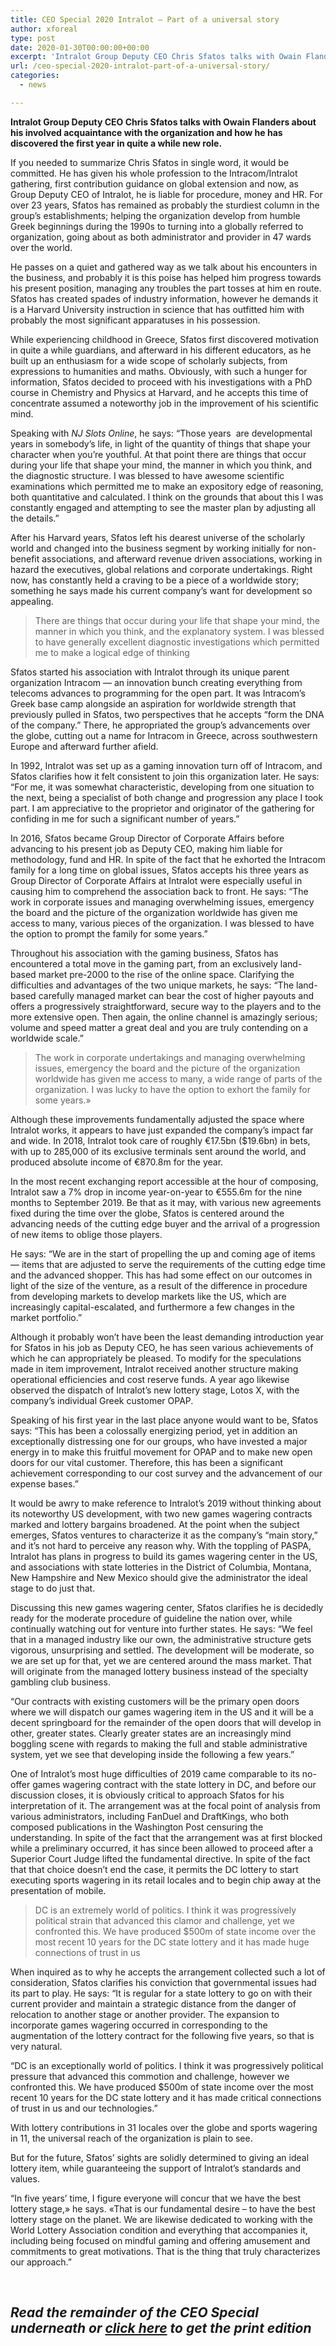 ```yaml
---
title: CEO Special 2020 Intralot — Part of a universal story
author: xforeal 
type: post
date: 2020-01-30T00:00:00+00:00
excerpt: 'Intralot Group Deputy CEO Chris Sfatos talks with Owain Flanders about his involved acquaintance with the organization and how he has discovered the first year in quite a while new role '
url: /ceo-special-2020-intralot-part-of-a-universal-story/
categories:
  - news

---
```

**Intralot Group Deputy CEO Chris Sfatos talks with Owain Flanders about his involved acquaintance with the organization and how he has discovered the first year in quite a while new role.**

If you needed to summarize Chris Sfatos in single word, it would be committed. He has given his whole profession to the Intracom/Intralot gathering, first contribution guidance on global extension and now, as Group Deputy CEO of Intralot, he is liable for procedure, money and HR. For over 23 years, Sfatos has remained as probably the sturdiest column in the group&rsquo;s establishments; helping the organization develop from humble Greek beginnings during the 1990s to turning into a globally referred to organization, going about as both administrator and provider in 47 wards over the world.

He passes on a quiet and gathered way as we talk about his encounters in the business, and probably it is this poise has helped him progress towards his present position, managing any troubles the part tosses at him en route. Sfatos has created spades of industry information, however he demands it is a Harvard University instruction in science that has outfitted him with probably the most significant apparatuses in his possession.

While experiencing childhood in Greece, Sfatos first discovered motivation in quite a while guardians, and afterward in his different educators, as he built up an enthusiasm for a wide scope of scholarly subjects, from expressions to humanities and maths. Obviously, with such a hunger for information, Sfatos decided to proceed with his investigations with a PhD course in Chemistry and Physics at Harvard, and he accepts this time of concentrate assumed a noteworthy job in the improvement of his scientific mind.

Speaking with _NJ Slots Online_, he says: &ldquo;Those years&nbsp; are developmental years in somebody&rsquo;s life, in light of the quantity of things that shape your character when you&rsquo;re youthful. At that point there are things that occur during your life that shape your mind, the manner in which you think, and the diagnostic structure. I was blessed to have awesome scientific examinations which permitted me to make an expository edge of reasoning, both quantitative and calculated. I think on the grounds that about this I was constantly engaged and attempting to see the master plan by adjusting all the details.&rdquo;

After his Harvard years, Sfatos left his dearest universe of the scholarly world and changed into the business segment by working initially for non-benefit associations, and afterward revenue driven associations, working in hazard the executives, global relations and corporate undertakings. Right now, has constantly held a craving to be a piece of a worldwide story; something he says made his current company&rsquo;s want for development so appealing.

> There are things that occur during your life that shape your mind, the manner in which you think, and the explanatory system. I was blessed to have generally excellent diagnostic investigations which permitted me to make a logical edge of thinking

Sfatos started his association with Intralot through its unique parent organization Intracom &#8212; an innovation bunch creating everything from telecoms advances to programming for the open part. It was Intracom&rsquo;s Greek base camp alongside an aspiration for worldwide strength that previously pulled in Sfatos, two perspectives that he accepts &ldquo;form the DNA of the company.&rdquo; There, he appropriated the group&rsquo;s advancements over the globe, cutting out a name for Intracom in Greece, across southwestern Europe and afterward further afield.

In 1992, Intralot was set up as a gaming innovation turn off of Intracom, and Sfatos clarifies how it felt consistent to join this organization later. He says: &ldquo;For me, it was somewhat characteristic, developing from one situation to the next, being a specialist of both change and progression any place I took part. I am appreciative to the proprietor and originator of the gathering for confiding in me for such a significant number of years.&rdquo;

In 2016, Sfatos became Group Director of Corporate Affairs before advancing to his present job as Deputy CEO, making him liable for methodology, fund and HR. In spite of the fact that he exhorted the Intracom family for a long time on global issues, Sfatos accepts his three years as Group Director of Corporate Affairs at Intralot were especially useful in causing him to comprehend the association back to front. He says: &ldquo;The work in corporate issues and managing overwhelming issues, emergency the board and the picture of the organization worldwide has given me access to many, various pieces of the organization. I was blessed to have the option to prompt the family for some years.&rdquo;

Throughout his association with the gaming business, Sfatos has encountered a total move in the gaming part, from an exclusively land-based market pre-2000 to the rise of the online space. Clarifying the difficulties and advantages of the two unique markets, he says: &ldquo;The land-based carefully managed market can bear the cost of higher payouts and offers a progressively straightforward, secure way to the players and to the more extensive open. Then again, the online channel is amazingly serious; volume and speed matter a great deal and you are truly contending on a worldwide scale.&rdquo;

<blockquote class="right">
  <p>
    The work in corporate undertakings and managing overwhelming issues, emergency the board and the picture of the organization worldwide has given me access to many, a wide range of parts of the organization. I was lucky to have the option to exhort the family for some years.&#187;
  </p>
</blockquote>

Although these improvements fundamentally adjusted the space where Intralot works, it appears to have just expanded the company&rsquo;s impact far and wide. In 2018, Intralot took care of roughly &euro;17.5bn ($19.6bn) in bets, with up to 285,000 of its exclusive terminals sent around the world, and produced absolute income of &euro;870.8m for the year.

In the most recent exchanging report accessible at the hour of composing, Intralot saw a 7&percnt; drop in income year-on-year to &euro;555.6m for the nine months to September 2019. Be that as it may, with various new agreements fixed during the time over the globe, Sfatos is centered around the advancing needs of the cutting edge buyer and the arrival of a progression of new items to oblige those players.

He says: &ldquo;We are in the start of propelling the up and coming age of items &#8212; items that are adjusted to serve the requirements of the cutting edge time and the advanced shopper. This has had some effect on our outcomes in light of the size of the venture, as a result of the difference in procedure from developing markets to develop markets like the US, which are increasingly capital-escalated, and furthermore a few changes in the market portfolio.&rdquo;

Although it probably won&#8217;t have been the least demanding introduction year for Sfatos in his job as Deputy CEO, he has seen various achievements of which he can appropriately be pleased. To modify for the speculations made in item improvement, Intralot received another structure making operational efficiencies and cost reserve funds. A year ago likewise observed the dispatch of Intralot&rsquo;s new lottery stage, Lotos X, with the company&rsquo;s individual Greek customer OPAP.

Speaking of his first year in the last place anyone would want to be, Sfatos says: &ldquo;This has been a colossally energizing period, yet in addition an exceptionally distressing one for our groups, who have invested a major energy in to make this fruitful movement for OPAP and to make new open doors for our vital customer. Therefore, this has been a significant achievement corresponding to our cost survey and the advancement of our expense bases.&rdquo;

It would be awry to make reference to Intralot&rsquo;s 2019 without thinking about its noteworthy US development, with two new games wagering contracts marked and lottery bargains broadened. At the point when the subject emerges, Sfatos ventures to characterize it as the company&rsquo;s &ldquo;main story,&rdquo; and it&rsquo;s not hard to perceive any reason why. With the toppling of PASPA, Intralot has plans in progress to build its games wagering center in the US, and associations with state lotteries in the District of Columbia, Montana, New Hampshire and New Mexico should give the administrator the ideal stage to do just that.

Discussing this new games wagering center, Sfatos clarifies he is decidedly ready for the moderate procedure of guideline the nation over, while continually watching out for venture into further states. He says: &ldquo;We feel that in a managed industry like our own, the administrative structure gets vigorous, unsurprising and settled. The development will be moderate, so we are set up for that, yet we are centered around the mass market. That will originate from the managed lottery business instead of the specialty gambling club business.

&ldquo;Our contracts with existing customers will be the primary open doors where we will dispatch our games wagering item in the US and it will be a decent springboard for the remainder of the open doors that will develop in other, greater states. Clearly greater states are an increasingly mind boggling scene with regards to making the full and stable administrative system, yet we see that developing inside the following a few years.&rdquo;

One of Intralot&rsquo;s most huge difficulties of 2019 came comparable to its no-offer games wagering contract with the state lottery in DC, and before our discussion closes, it is obviously critical to approach Sfatos for his interpretation of it. The arrangement was at the focal point of analysis from various administrators, including FanDuel and DraftKings, who both composed publications in the Washington Post censuring the understanding. In spite of the fact that the arrangement was at first blocked while a preliminary occurred, it has since been allowed to proceed after a Superior Court Judge lifted the fundamental directive. In spite of the fact that that choice doesn&#8217;t end the case, it permits the DC lottery to start executing sports wagering in its retail locales and to begin chip away at the presentation of mobile.&nbsp;

> DC is an extremely world of politics. I think it was progressively political strain that advanced this clamor and challenge, yet we confronted this. We have produced $500m of state income over the most recent 10 years for the DC state lottery and it has made huge connections of trust in us

When inquired as to why he accepts the arrangement collected such a lot of consideration, Sfatos clarifies his conviction that governmental issues had its part to play. He says: &ldquo;It is regular for a state lottery to go on with their current provider and maintain a strategic distance from the danger of relocation to another stage or another provider. The expansion to incorporate games wagering occurred in corresponding to the augmentation of the lottery contract for the following five years, so that is very natural.

&ldquo;DC is an exceptionally world of politics. I think it was progressively political pressure that advanced this commotion and challenge, however we confronted this. We have produced $500m of state income over the most recent 10 years for the DC state lottery and it has made critical connections of trust in us and our technologies.&rdquo;

With lottery contributions in 31 locales over the globe and sports wagering in 11, the universal reach of the organization is plain to see.

But for the future, Sfatos&rsquo; sights are solidly determined to giving an ideal lottery item, while guaranteeing the support of Intralot&rsquo;s standards and values.

&ldquo;In five years&#8217; time, I figure everyone will concur that we have the best lottery stage,&#187; he says. &#171;That is our fundamental desire &ndash; to have the best lottery stage on the planet. We are likewise dedicated to working with the World Lottery Association condition and everything that accompanies it, including being focused on mindful gaming and offering amusement and commitments to great motivations. That is the thing that truly characterizes our approach.&rdquo;

&nbsp;

<h2 style="line-tallness: 40px;">
  <em><strong>Read the remainder of the CEO Special underneath or <a href="#">click here</a> to get the print edition</strong></em>
</h2>

<div class="videoWrapper">
</div>